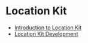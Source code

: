 # Location Kit

- [Introduction to Location Kit](location-kit-intro.md)
- [Location Kit Development](location-guidelines.md)
